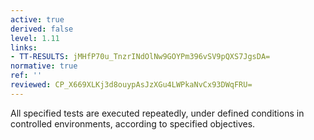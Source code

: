```yaml
---
active: true
derived: false
level: 1.11
links:
- TT-RESULTS: jMHfP70u_TnzrINdOlNw9GOYPm396vSV9pQXS7JgsDA=
normative: true
ref: ''
reviewed: CP_X669XLKj3d8ouypAsJzXGu4LWPkaNvCx93DWqFRU=
---
```


All specified tests are executed repeatedly, under defined conditions in
controlled environments, according to specified objectives.
